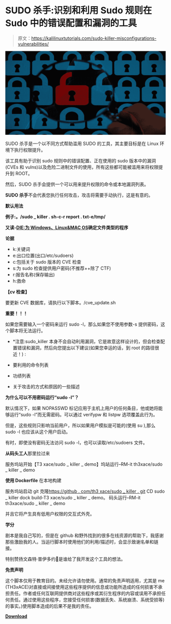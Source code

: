 # SUDO 杀手:识别和利用 Sudo 规则在 Sudo 中的错误配置和漏洞的工具

> 原文：<https://kalilinuxtutorials.com/sudo-killer-misconfigurations-vulnerabilities/>

[![SUDO KILLER : A Tool To Identify & Exploit Sudo Rules’ Misconfigurations & Vulnerabilities Within Sudo](img//dea31739823f29bd8a92558d50b9adb1.png "SUDO KILLER : A Tool To Identify & Exploit Sudo Rules’ Misconfigurations & Vulnerabilities Within Sudo")](https://1.bp.blogspot.com/-BXu8CtdO4Ro/XTWa7kSlguI/AAAAAAAABgA/IrEQuIMFw98e5rh0pALXDxRpg-9m2IPhwCLcBGAs/s1600/vulnerabilities.png)

SUDO 杀手是一个以不同方式帮助滥用 SUDO 的工具，其主要目标是在 Linux 环境下执行权限提升。

该工具有助于识别 sudo 规则中的错误配置、正在使用的 sudo 版本中的漏洞(CVEs 和 vulns)以及危险二进制文件的使用，所有这些都可能被滥用来将权限提升到 ROOT。

然后，SUDO 杀手会提供一个可以用来提升权限的命令或本地漏洞列表。

**SUDO 杀手**不会代表您执行任何攻击，攻击将需要手动执行，这是有意的。

**默认用法**

**例子:。/sudo _ killer . sh-c-r report . txt-e/tmp/**

**又读-[DIE:为 Windows、Linux&MAC OS](https://kalilinuxtutorials.com/die-windows-linux-macos/)确定文件类型的程序**

**论据**

*   k:关键词
*   e:出口位置(出口/etc/sudoers)
*   c:包括关于 sudo 版本的 CVE 检查
*   s:为 sudo 检查提供用户密码(不推荐++除了 CTF)
*   r:报告名称(保存输出)
*   h:救命

**【cv 检查】**

要更新 CVE 数据库，请执行以下脚本。/cve_update.sh

**重要！！！**

如果您需要输入一个密码来运行 sudo -l，那么如果您不使用参数-s 提供密码，这个脚本将无法运行。

* *注意:sudo_killer 本身不会自动利用漏洞，它是故意这样设计的，但会检查配置错误和漏洞，然后向您提出以下建议(如果您幸运的话，到 root 的路径很近！) :

*   要利用的命令列表
*   功绩列表
*   关于攻击的方式和原因的一些描述

**为什么可以不用密码运行“sudo -l”？**

默认情况下，如果 NOPASSWD 标记应用于主机上用户的任何条目，他或她将能够运行“sudo -l”而无需密码。可以通过 verifypw 和 listpw 选项覆盖此行为。

但是，这些规则只影响当前用户，所以如果用户模拟是可能的(使用 su ),那么 sudo -l 也应该从这个用户启动。

有时，即使没有密码无法访问 sudo -l，也可以读取/etc/sudoers 文件。

**从码头工人**那里拉过来

服务坞站开始【T3 xace/sudo _ killer _ demo】坞站运行–RM-it th3xace/sudo _ killer _ demo

**使用 Dockerfile** 在本地构建

服务坞站启动
git 克隆[https://github . com/th3 xace/sudo _ killer . git](https://github.com/TH3xACE/SUDO_KILLER.git)
CD sudo _ killer
dock build-T3 xace/sudo _ killer _ demo。
码头运行–RM-it th3xace/sudo _ killer _ demo

并且它将产生具有低用户权限的交互式外壳。

**学分**

剧本是我自己写的，但是在 github 和野外找到的很多在线资源的帮助下，我感谢那些激励我的人。当运行脚本时使用他们的利用/描述时，会显示致谢名单和链接。

特别赞扬文森特·普伊多约🙂是谁给了我开发这个工具的想法。

**免责声明**

这个脚本仅用于教育目的。未经允许请勿使用。通常的免责声明适用，尤其是 me (TH3xACE)对直接或间接使用这些程序提供的信息或功能所造成的任何损害不承担责任。作者或任何互联网提供商对这些程序或其衍生程序的内容或误用不承担任何责任。通过使用这些程序，您接受任何损害(数据丢失、系统崩溃、系统受损等)的事实。)使用脚本造成的后果不是我的责任。

[**Download**](https://github.com/TH3xACE/SUDO_KILLER)